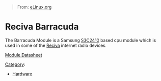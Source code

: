 > From: [eLinux.org](http://eLinux.org/Reciva_Barracuda "http://eLinux.org/Reciva_Barracuda")


# Reciva Barracuda



The Barracuda Module is a Samsung [S3C2410](http://eLinux.org/S3C2410 "S3C2410") based
cpu module which is used in some of the [Reciva](http://www.reciva.net/)
internet radio devices.

[Module Datasheet](http://eLinux.org/images/5/5f/Barracuda_1.6.pdf "Barracuda 1.6.pdf")


[Category](http://eLinux.org/Special:Categories "Special:Categories"):

-   [Hardware](http://eLinux.org/Category:Hardware "Category:Hardware")

